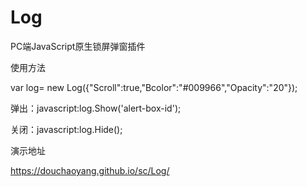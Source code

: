 # Log

PC端JavaScript原生锁屏弹窗插件

使用方法

var log= new Log({"Scroll":true,"Bcolor":"#009966","Opacity":"20"});

弹出：javascript:log.Show('alert-box-id');

关闭：javascript:log.Hide();

演示地址

https://douchaoyang.github.io/sc/Log/
